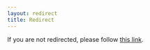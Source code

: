```yaml
---
layout: redirect
title: Redirect
---
```


If you are not redirected, please follow [this link](workshop/welcome).
